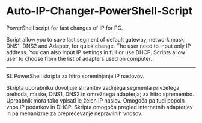 # Auto-IP-Changer-PowerShell-Script
PowerShell script for fast changes of IP for PC.

Script allow you to save last segment of default gateway, network mask, DNS1, DNS2 and Adapter, for quick change. The user need to input only IP address. You can also input IP settings in full or use DHCP. Scripts allow user to choose from the list of adapters used on computer. 






------------------------------------------------------
SI:
PowerShell skripta za hitro spreminjanje IP naslovov.

Skripta uporabniku dovoljuje shranitev zadnjega segmenta privzetega prehoda, maske, DNS1, DNS2 in omrežnega adapterja; za hitro spremembo. Uproabnik mora tako vpisati le želen IP naslov. Omogoča pa tudi popoln vnos IP podatkov in DHCP. Skripta omogoča pregled internetnih adapterjev in pa mehanizme za preprečevanje nepravilnih vnosov.
